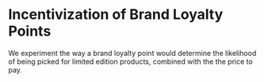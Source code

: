 # Incentivization of Brand Loyalty Points
We experiment the way a brand loyalty point would determine the likelihood of being picked for limited edition products, combined with the the price to pay.

